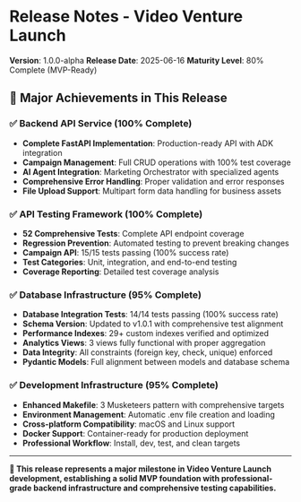 # Release Notes - Video Venture Launch

**Version**: 1.0.0-alpha
**Release Date**: 2025-06-16
**Maturity Level**: 80% Complete (MVP-Ready)

## 🎉 Major Achievements in This Release

### ✅ Backend API Service (100% Complete)
- **Complete FastAPI Implementation**: Production-ready API with ADK integration
- **Campaign Management**: Full CRUD operations with 100% test coverage
- **AI Agent Integration**: Marketing Orchestrator with specialized agents
- **Comprehensive Error Handling**: Proper validation and error responses
- **File Upload Support**: Multipart form data handling for business assets

### ✅ API Testing Framework (100% Complete)
- **52 Comprehensive Tests**: Complete API endpoint coverage
- **Regression Prevention**: Automated testing to prevent breaking changes
- **Campaign API**: 15/15 tests passing (100% success rate)
- **Test Categories**: Unit, integration, and end-to-end testing
- **Coverage Reporting**: Detailed test coverage analysis

### ✅ Database Infrastructure (95% Complete)
- **Database Integration Tests**: 14/14 tests passing (100% success rate)
- **Schema Version**: Updated to v1.0.1 with comprehensive test alignment
- **Performance Indexes**: 29+ custom indexes verified and optimized
- **Analytics Views**: 3 views fully functional with proper aggregation
- **Data Integrity**: All constraints (foreign key, check, unique) enforced
- **Pydantic Models**: Full alignment between models and database schema

### ✅ Development Infrastructure (95% Complete)
- **Enhanced Makefile**: 3 Musketeers pattern with comprehensive targets
- **Environment Management**: Automatic .env file creation and loading
- **Cross-platform Compatibility**: macOS and Linux support
- **Docker Support**: Container-ready for production deployment
- **Professional Workflow**: Install, dev, test, and clean targets

---

**🎉 This release represents a major milestone in Video Venture Launch development, establishing a solid MVP foundation with professional-grade backend infrastructure and comprehensive testing capabilities.**
